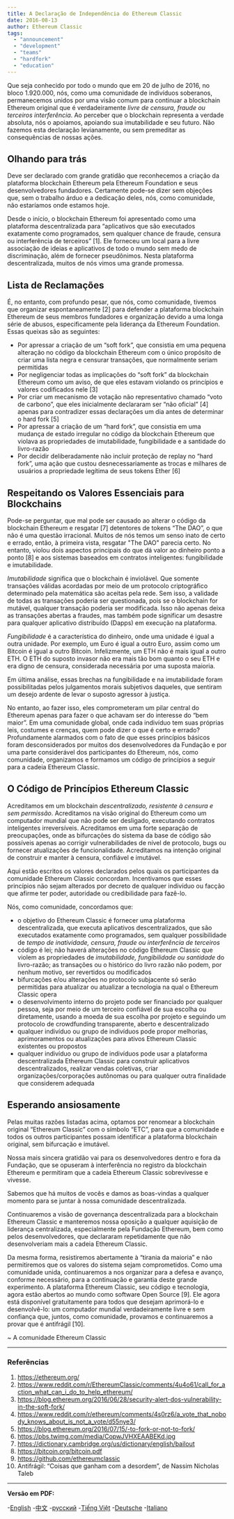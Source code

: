 ```yaml
---
title: A Declaração de Independência do Ethereum Classic
date: 2016-08-13
author: Ethereum Classic
tags:
  - "announcement"
  - "development"
  - "teams"
  - "hardfork"
  - "education"
---
```


Que seja conhecido por todo o mundo que em 20 de julho de 2016, no bloco 1.920.000, nós, como uma comunidade de indivíduos soberanos, permanecemos unidos por uma visão comum para continuar a blockchain Ethereum original que é verdadeiramente *livre de censura, fraude ou terceiros interferência*. Ao perceber que o blockchain representa a verdade absoluta, nós o apoiamos, apoiando sua imutabilidade e seu futuro. Não fazemos esta declaração levianamente, ou sem premeditar as consequências de nossas ações.

## Olhando para trás

Deve ser declarado com grande gratidão que reconhecemos a criação da plataforma blockchain Ethereum pela Ethereum Foundation e seus desenvolvedores fundadores. Certamente pode-se dizer sem objeções que, sem o trabalho árduo e a dedicação deles, nós, como comunidade, não estaríamos onde estamos hoje.

Desde o início, o blockchain Ethereum foi apresentado como uma plataforma descentralizada para “aplicativos que são executados exatamente como programados, sem qualquer chance de fraude, censura ou interferência de terceiros” [1]. Ele forneceu um local para a livre associação de ideias e aplicativos de todo o mundo sem medo de discriminação, além de fornecer pseudônimos. Nesta plataforma descentralizada, muitos de nós vimos uma grande promessa.

## Lista de Reclamações

É, no entanto, com profundo pesar, que nós, como comunidade, tivemos que organizar espontaneamente [2] para defender a plataforma blockchain Ethereum de seus membros fundadores e organização devido a uma longa série de abusos, especificamente pela liderança da Ethereum Foundation. Essas queixas são as seguintes:

- Por apressar a criação de um “soft fork”, que consistia em uma pequena alteração no código da blockchain Ethereum com o único propósito de criar uma lista negra e censurar transações, que normalmente seriam permitidas
- Por negligenciar todas as implicações do “soft fork” da blockchain Ethereum como um aviso, de que eles estavam violando os princípios e valores codificados nele [3]
- Por criar um mecanismo de votação não representativo chamado “voto de carbono”, que eles inicialmente declararam ser “não oficial” [4] apenas para contradizer essas declarações um dia antes de determinar o hard fork [5]
- Por apressar a criação de um “hard fork”, que consistia em uma mudança de estado irregular no código da blockchain Ethereum que violava as propriedades de imutabilidade, fungibilidade e a santidade do livro-razão
- Por decidir deliberadamente não incluir proteção de replay no “hard fork”, uma ação que custou desnecessariamente as trocas e milhares de usuários a propriedade legítima de seus tokens Ether [6]

## Respeitando os Valores Essenciais para Blockchains

Pode-se perguntar, que mal pode ser causado ao alterar o código da blockchain Ethereum e resgatar [7] detentores de tokens “The DAO”, o que não é uma questão irracional. Muitos de nós temos um senso inato de certo e errado, então, à primeira vista, resgatar "The DAO" parecia certo. No entanto, violou dois aspectos principais do que dá valor ao dinheiro ponto a ponto [8] e aos sistemas baseados em contratos inteligentes: fungibilidade e imutabilidade.

*Imutabilidade* significa que o blockchain é inviolável. Que somente transações válidas acordadas por meio de um protocolo criptográfico determinado pela matemática são aceitas pela rede. Sem isso, a validade de todas as transações poderia ser questionada, pois se o blockchain for mutável, qualquer transação poderia ser modificada. Isso não apenas deixa as transações abertas a fraudes, mas também pode significar um desastre para qualquer aplicativo distribuído (Dapps) em execução na plataforma.

*Fungibilidade* é a característica do dinheiro, onde uma unidade é igual a outra unidade. Por exemplo, um Euro é igual a outro Euro, assim como um Bitcoin é igual a outro Bitcoin. Infelizmente, um ETH não é mais igual a outro ETH. O ETH do suposto invasor não era mais tão bom quanto o seu ETH e era digno de censura, considerada necessária por uma suposta maioria.

Em última análise, essas brechas na fungibilidade e na imutabilidade foram possibilitadas pelos julgamentos morais subjetivos daqueles, que sentiram um desejo ardente de levar o suposto agressor à justiça.

No entanto, ao fazer isso, eles comprometeram um pilar central do Ethereum apenas para fazer o que achavam ser do interesse do “bem maior”. Em uma comunidade global, onde cada indivíduo tem suas próprias leis, costumes e crenças, quem pode dizer o que é certo e errado? Profundamente alarmados com o fato de que esses princípios básicos foram desconsiderados por muitos dos desenvolvedores da Fundação e por uma parte considerável dos participantes do Ethereum, nós, como comunidade, organizamos e formamos um código de princípios a seguir para a cadeia Ethereum Classic.

## O Código de Princípios Ethereum Classic

Acreditamos em um blockchain *descentralizado, resistente à censura e sem permissão*. Acreditamos na visão original do Ethereum como um computador mundial que não pode ser desligado, executando contratos inteligentes irreversíveis. Acreditamos em uma forte separação de preocupações, onde as bifurcações do sistema da base de código são possíveis apenas ao corrigir vulnerabilidades de nível de protocolo, bugs ou fornecer atualizações de funcionalidade. Acreditamos na intenção original de construir e manter à censura, confiável e imutável.

Aqui estão escritos os valores declarados pelos quais os participantes da comunidade Ethereum Classic concordam. Incentivamos que esses princípios não sejam alterados por decreto de qualquer indivíduo ou facção que afirme ter poder, autoridade ou credibilidade para fazê-lo.

Nós, como comunidade, concordamos que:

- o objetivo do Ethereum Classic é fornecer uma plataforma descentralizada, que executa aplicativos descentralizados, que são executados exatamente como programados, sem qualquer possibilidade de *tempo de inatividade, censura, fraude ou interferência de terceiros*
- código é lei; não haverá alterações no código Ethereum Classic que violem as propriedades de *imutabilidade, fungibilidade ou santidade* do livro-razão; as transações ou o histórico do livro razão não podem, por nenhum motivo, ser revertidos ou modificados
- bifurcações e/ou alterações no protocolo subjacente só serão permitidas para atualizar ou atualizar a tecnologia na qual o Ethereum Classic opera
- o desenvolvimento interno do projeto pode ser financiado por qualquer pessoa, seja por meio de um terceiro confiável de sua escolha ou diretamente, usando a moeda de sua escolha por projeto e seguindo um protocolo de crowdfunding transparente, aberto e descentralizado
- qualquer indivíduo ou grupo de indivíduos pode propor melhorias, aprimoramentos ou atualizações para ativos Ethereum Classic existentes ou propostos
- qualquer indivíduo ou grupo de indivíduos pode usar a plataforma descentralizada Ethereum Classic para construir aplicativos descentralizados, realizar vendas coletivas, criar organizações/corporações autônomas ou para qualquer outra finalidade que considerem adequada

## Esperando ansiosamente

Pelas muitas razões listadas acima, optamos por renomear a blockchain original “Ethereum Classic” com o símbolo “ETC”, para que a comunidade e todos os outros participantes possam identificar a plataforma blockchain original, sem bifurcação e imutável.

Nossa mais sincera gratidão vai para os desenvolvedores dentro e fora da Fundação, que se opuseram à interferência no registro da blockchain Ethereum e permitiram que a cadeia Ethereum Classic sobrevivesse e vivesse.

Sabemos que há muitos de vocês e damos as boas-vindas a qualquer momento para se juntar à nossa comunidade descentralizada.

Continuaremos a visão de governança descentralizada para a blockchain Ethereum Classic e manteremos nossa oposição a qualquer aquisição de liderança centralizada, especialmente pela Fundação Ethereum, bem como pelos desenvolvedores, que declararam repetidamente que não desenvolveriam mais a cadeia Ethereum Classic.

Da mesma forma, resistiremos abertamente à “tirania da maioria” e não permitiremos que os valores do sistema sejam comprometidos. Como uma comunidade unida, continuaremos a nos organizar para a defesa e avanço, conforme necessário, para a continuação e garantia deste grande experimento. A plataforma Ethereum Classic, seu código e tecnologia, agora estão abertos ao mundo como software Open Source [9]. Ele agora está disponível gratuitamente para todos que desejam aprimorá-lo e desenvolvê-lo: um computador mundial verdadeiramente livre e sem confiança que, juntos, como comunidade, provamos e continuaremos a provar que é antifrágil [10].

~ A comunidade Ethereum Classic

---

### Referências

1. https://ethereum.org/
2. https://www.reddit.com/r/EthereumClassic/comments/4u4o61/call_for_action_what_can_i_do_to_help_ethereum/
3. https://blog.ethereum.org/2016/06/28/security-alert-dos-vulnerability-in-the-soft-fork/
4. https://www.reddit.com/r/ethereum/comments/4s0rz6/a_vote_that_nobody_knows_about_is_not_a_vote/d55nye3/
5. https://blog.ethereum.org/2016/07/15/-to-fork-or-not-to-fork/
6. https://pbs.twimg.com/media/CopwJVHXEAABEKd.jpg
7. https://dictionary.cambridge.org/us/dictionary/english/bailout
8. https://bitcoin.org/bitcoin.pdf
9. https://github.com/ethereumclassic
10. Antifrágil: “Coisas que ganham com a desordem”, de Nassim Nicholas Taleb

---

**Versão em PDF:**

-[English](/ETC_Declaration_of_Independence.pdf) -[中文](/ETC_Declaration_of_Independence_chinese.pdf) -[русский](/ETC_Declaration_of_Independence_russian.pdf) -[Tiếng Việt](/ETC_Declaration_of_Independence_vietnamese.pdf) -[Deutsche](/ETC_Declaration_of_Independence_german.pdf) -[Italiano](/ETC_Declaration_of_Independence_italian.pdf)
